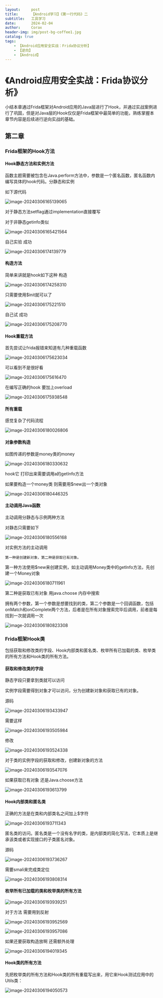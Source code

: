 ```yaml
---
layout:     post
title:      【Android学习】《第一行代码》二
subtitle:   工具学习
date:       2024-02-04
author:     Corax
header-img: img/post-bg-coffee1.jpg
catalog: true
tags:
    - 【Android应用安全实战：Frida协议分析】
    - 【逆向】
    - 【Android】
---
```


# 《Android应用安全实战：Frida协议分析》

小结本章通过Frida框架对Android应用的Java层进行了Hook，并通过实战案例进行了巩固，但是对Java层的Hook仅仅是Frida框架中最简单的功能，熟练掌握本章节内容是后续进行逆向实战的基础。

## 第二章

### Frida框架的Hook方法

#### Hook静态方法和实例方法

函数主题需要被包含在Java.perform方法中，参数是一个匿名函数，匿名函数内编写具体的hook代码。分静态和实例

如下源代码

![image-20240306165139065](https://typora-1321221957.cos.ap-shanghai.myqcloud.com/image1/202403081400239.png)

对于静态方法setflag通过implementation直接覆写

对于非静态getinfo类似

![image-20240306165421564](https://typora-1321221957.cos.ap-shanghai.myqcloud.com/image1/202403081400240.png)

自己实验 成功

![image-20240306174139779](https://typora-1321221957.cos.ap-shanghai.myqcloud.com/image1/202403081400241.png)

#### 构造方法

简单来讲就是hook如下这种 构造

![image-20240306174258310](https://typora-1321221957.cos.ap-shanghai.myqcloud.com/image1/202403081400242.png)

只需要使用$init就可以了

![image-20240306175221510](https://typora-1321221957.cos.ap-shanghai.myqcloud.com/image1/202403081400243.png)

自己试 成功

![image-20240306175208770](https://typora-1321221957.cos.ap-shanghai.myqcloud.com/image1/202403081400245.png)

#### Hook重载方法

首先尝试让frida报错来知道有几种重载函数

![image-20240306175623034](https://typora-1321221957.cos.ap-shanghai.myqcloud.com/image1/202403081400246.png)

可以看到不是很好看

![image-20240306175616470](https://typora-1321221957.cos.ap-shanghai.myqcloud.com/image1/202403081400247.png)

在编写正确的hook 要加上overload

![image-20240306175938548](https://typora-1321221957.cos.ap-shanghai.myqcloud.com/image1/202403081400248.png)

#### 所有重载 

感觉复杂了代码流程

![image-20240306180026806](https://typora-1321221957.cos.ap-shanghai.myqcloud.com/image1/202403081400249.png)

#### 对象参数构造

如图传递的参数是money类的money

![image-20240306180330632](https://typora-1321221957.cos.ap-shanghai.myqcloud.com/image1/202403081400250.png)

hook它 打印出来需要调用a的getInfo方法

如果要构造一个money类 则需要用$new出一个类对象

![image-20240306180446325](https://typora-1321221957.cos.ap-shanghai.myqcloud.com/image1/202403081400251.png)

#### 主动调用Java函数

主动调用分静态与示例两种方法

对静态只需要如下

![image-20240306180556168](https://typora-1321221957.cos.ap-shanghai.myqcloud.com/image1/202403081400252.png)

对实例方法的主动调用

```
第一种是创建新对象，第二种是获取已有对象。
```

第一种方法使用$new来创建实例，如主动调用Money类中的getInfo方法，先创建一个Money对象

![image-20240306180711961](https://typora-1321221957.cos.ap-shanghai.myqcloud.com/image1/202403081400253.png)

第二种是获取已有对象 用java.choose 内存中搜索

拥有两个参数，第一个参数是想要找到的类，第二个参数是一个回调函数，包括onMatch和onComplete两个方法，后者是在所有对象搜索完毕后调用，前者是每找到一次就调用一次

![image-20240306180823308](https://typora-1321221957.cos.ap-shanghai.myqcloud.com/image1/202403081400254.png)

### Frida框架Hook类

包括获取和修改类的字段、Hook内部类和匿名类、枚举所有已加载的类、枚举类的所有方法和Hook类的所有方法。

#### 获取和修改类的字段

静态字段只要拿到类就可以访问

实例字段需要得到对象才可以访问，分为创建新对象和获取已有的对象。

源码

![image-20240306193433947](https://typora-1321221957.cos.ap-shanghai.myqcloud.com/image1/202403081400255.png)

需要这样

![image-20240306193505984](https://typora-1321221957.cos.ap-shanghai.myqcloud.com/image1/202403081400256.png)

修改

![image-20240306193524338](https://typora-1321221957.cos.ap-shanghai.myqcloud.com/image1/202403081400257.png)

对于类的实例字段的获取和修改，创建新对象的方法

![image-20240306193547076](https://typora-1321221957.cos.ap-shanghai.myqcloud.com/image1/202403081400258.png)

如果获取已有对象 还是Java.choose方法

![image-20240306193613799](https://typora-1321221957.cos.ap-shanghai.myqcloud.com/image1/202403081400259.png)

#### Hook内部类和匿名类

正确的方法是在类和内部类名之间加上$字符

![image-20240306193711343](https://typora-1321221957.cos.ap-shanghai.myqcloud.com/image1/202403081400260.png)

匿名类的访问。匿名类是一个没有名字的类，是内部类的简化写法，它本质上是继承该类或者实现接口的子类匿名对象。

源码

![image-20240306193736267](https://typora-1321221957.cos.ap-shanghai.myqcloud.com/image1/202403081400261.png)

需要smali来完成类定位

![image-20240306193808314](https://typora-1321221957.cos.ap-shanghai.myqcloud.com/image1/202403081400262.png)

#### 枚举所有已加载的类和枚举类的所有方法

![image-20240306193939251](https://typora-1321221957.cos.ap-shanghai.myqcloud.com/image1/202403081400264.png)

对于方法 需要用到反射

![image-20240306193952569](https://typora-1321221957.cos.ap-shanghai.myqcloud.com/image1/202403081400265.png)

![image-20240306193957086](https://typora-1321221957.cos.ap-shanghai.myqcloud.com/image1/202403081400266.png)

如果还要获取构造放啊 还需额外处理

![image-20240306194019345](https://typora-1321221957.cos.ap-shanghai.myqcloud.com/image1/202403081400267.png)

#### Hook类的所有方法

先把枚举类的所有方法和Hook类的所有重载写出来，用它来Hook测试应用中的Utils类：

![image-20240306194050573](https://typora-1321221957.cos.ap-shanghai.myqcloud.com/image1/202403081400268.png)









